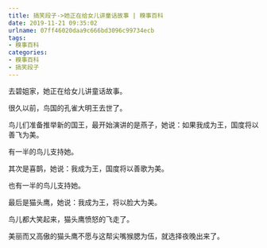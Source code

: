 ```yaml
---
title: 搞笑段子->她正在给女儿讲童话故事 | 糗事百科
date: 2019-11-21 09:35:02
urlname: 07ff46020daa9c666bd3096c99734ecb
tags: 
- 糗事百科
categories:
- 糗事百科
- 搞笑段子
---
```

去碧姐家，她正在给女儿讲童话故事。

很久以前，鸟国的孔雀大明王去世了。

鸟儿们准备推举新的国王，最开始演讲的是燕子，她说：如果我成为王，国度将以善飞为美。

有一半的鸟儿支持她。

其次是喜鹊，她说：我成为王，国度将以善歌为美。

也有一半的鸟儿支持她。

最后是猫头鹰，她说：我成为王，将以脸大为美。

鸟儿都大笑起来，猫头鹰愤怒的飞走了。

美丽而又高傲的猫头鹰不愿与这帮尖嘴猴腮为伍，就选择夜晚出来了。


